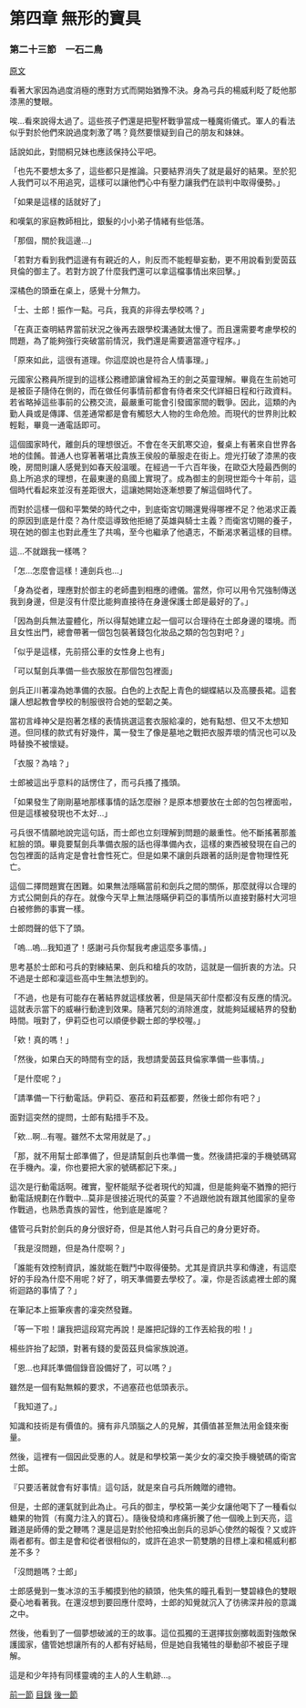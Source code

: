 第四章 無形的寶具　
====

### 第二十三節　一石二鳥

[原文](https://syosetu.org/novel/42788/27.html)

看著大家因為過度消極的應對方式而開始猶豫不決。身為弓兵的楊威利眨了眨他那漆黑的雙眼。

唉...看來說得太過了。這些孩子們還是把聖杯戰爭當成一種魔術儀式。軍人的看法似乎對於他們來說過度刺激了嗎？竟然要懷疑到自己的朋友和妹妹。

話說如此，對間桐兄妹也應該保持公平吧。

「也先不要想太多了，這些都只是推論。只要結界消失了就是最好的結果。至於犯人我們可以不用追究，這樣可以讓他們心中有壓力讓我們在談判中取得優勢。」

「如果是這樣的話就好了」

和嘆氣的家庭教師相比，銀髮的小小弟子情緒有些低落。

「那個，關於我這邊...」

「若對方看到我們這邊有有親近的人，則反而不能輕舉妄動，更不用說看到愛茵茲貝倫的御主了。若對方說了什麼我們還可以拿這檔事情出來回擊。」

深橘色的頭垂在桌上，感覺十分無力。

「士、士郎！振作一點。弓兵，我真的非得去學校嗎？」

「在真正查明結界當前狀況之後再去跟學校溝通就太慢了。而且還需要考慮學校的問題，為了能夠強行突破當前情況，我們還是需要適當遵守程序。」

「原來如此，這很有道理。你這麼說也是符合人情事理。」

元國家公務員所提到的這樣公務禮節讓曾經為王的劍之英靈理解。畢竟在生前她可是被臣子隨侍在側的，而在做任何事情前都會有侍者來交代詳細日程和行政資料。若省略掉這些事前的公務交流，最嚴重可能會引發國家間的戰爭。因此，這類的內勤人員或是傳譯、信差通常都是會有觸怒大人物的生命危險。而現代的世界則比較輕鬆，畢竟一通電話即可。

這個國家時代，離劍兵的理想很近。不會在冬天飢寒交迫，餐桌上有著來自世界各地的佳餚。普通人也穿著著堪比貴族王侯般的華服走在街上。燈光打破了漆黑的夜晚，房間則讓人感覺到如春天般溫暖。在經過一千六百年後，在歐亞大陸最西側的島上所追求的理想，在最東邊的島國上實現了。成為御主的劍現世距今十年前，這個時代看起來並沒有差距很大，這讓她開始逐漸想要了解這個時代了。

而對於這樣一個和平繁榮的時代之中，到底衛宮切賜還覺得哪裡不足？他渴求正義的原因到底是什麼？為什麼這導致他拒絕了英雄與騎士主義？而衛宮切賜的養子，現在她的御主也對此產生了共鳴，至今也繼承了他遺志，不斷渴求著這樣的目標。

這...不就跟我一樣嗎？

「怎...怎麼會這樣！連劍兵也...」

「身為從者，理應對於御主的老師盡到相應的禮儀。當然，你可以用令咒強制傳送我到身邊，但是沒有什麼比能夠直接待在身邊保護士郎是最好的了。」

「因為劍兵無法靈體化，所以得幫她建立起一個可以合理待在士郎身邊的環境。而且女性出門，總會帶著一個包包裝著錢包化妝品之類的包包對吧？」

「似乎是這樣，先前搭公車的女性身上也有」

「可以幫劍兵準備一些衣服放在那個包包裡面」

劍兵正川著凜為她準備的衣服。白色的上衣配上青色的蝴蝶結以及高腰長裙。這套讓人想起教會學校的制服很符合她的堅韌之美。

當初言峰神父是抱著怎樣的表情挑選這套衣服給凜的，她有點想、但又不太想知道。但同樣的款式有好幾件，萬一發生了像是墓地之戰把衣服弄壞的情況也可以及時替換不被懷疑。

「衣服？為啥？」

士郎被這出乎意料的話愣住了，而弓兵搔了搔頭。

「如果發生了剛剛墓地那樣事情的話怎麼辦？是原本想要放在士郎的包包裡面啦，但是這樣被發現也不太好...」

弓兵很不情願地說完這句話，而士郎也立刻理解到問題的嚴重性。他不斷搖著那羞紅臉的頭。畢竟要幫劍兵準備衣服的話也得準備內衣，這樣的東西被發現在自己的包包裡面的話肯定是會社會性死亡。但是如果不讓劍兵跟著的話則是會物理性死亡。

這個二擇問題實在困難。如果無法隱瞞當前和劍兵之間的關係，那麼就得以合理的方式公開劍兵的存在。就像今天早上無法隱瞞伊莉亞的事情所以直接對藤村大河坦白被修飾的事實一樣。

士郎悶聲的低下了頭。

「嗚...嗚...我知道了！感謝弓兵你幫我考慮這麼多事情。」

思考基於士郎和弓兵的對練結果、劍兵和槍兵的攻防，這就是一個折衷的方法。只不過是士郎和凜這些高中生無法想到的。

「不過，也是有可能存在著結界就這樣放著，但是隔天卻什麼都沒有反應的情況。這就表示當下的威嚇行動達到效果。隨著咒刻的消除進度，就能夠延緩結界的發動時間。哦對了，伊莉亞也可以順便參觀士郎的學校喔。」

「欸！真的嗎！」

「然後，如果白天的時間有空的話，我想請愛茵茲貝倫家準備一些事情。」

「是什麼呢？」

「請準備一下行動電話。伊莉亞、塞菈和莉茲都要，然後士郎你有吧？」

面對這突然的提問，士郎有點措手不及。

「欸...啊...有喔。雖然不太常用就是了。」

「那，就不用幫士郎準備了，但是請幫劍兵也準備一隻。然後請把凜的手機號碼寫在手機內。凜，你也要把大家的號碼都記下來。」

這次是行動電話啊。確實，聖杯能賦予從者現代的知識，但是能夠毫不猶豫的把行動電話規劃在作戰中...莫非是很接近現代的英靈？不過跟他說有跟其他國家的皇帝作戰過，也熟悉貴族的習性，他到底是誰呢？

儘管弓兵對於劍兵的身分很好奇，但是其他人對弓兵自己的身分更好奇。

「我是沒問題，但是為什麼啊？」

「誰能有效控制資訊，誰就能在戰鬥中取得優勢。尤其是資訊共享和傳達，有這麼好的手段為什麼不用呢？好了，明天準備要去學校了。凜，你是否該處裡士郎的魔術迴路的事情了？」

在筆記本上振筆疾書的凜突然發難。

「等一下啦！讓我把這段寫完再說！是誰把記錄的工作丟給我的啦！」

楊些許抬了起頭，對著有錢的愛茵茲貝倫家族說道。

「恩...也拜託準備個錄音設備好了，可以嗎？」

雖然是一個有點無賴的要求，不過塞菈也低頭表示。

「我知道了。」

知識和技術是有價值的。擁有非凡頭腦之人的見解，其價值甚至無法用金錢來衡量。

然後，這裡有一個因此受惠的人。就是和學校第一美少女的凜交換手機號碼的衛宮士郎。

『只要活著就會有好事情』這句話，就是來自弓兵所餽贈的禮物。

但是，士郎的運氣就到此為止。弓兵的御主，學校第一美少女讓他喝下了一種看似糖果的物質（有魔力注入的寶石）。隨後發燒和疼痛折騰了他一個晚上到天亮，這難道是師傅的愛之鞭嗎？還是這是對於他招喚出劍兵的忌妒心使然的報復？又或許兩者都有。御主是會和從者很相似的，或許在追求一箭雙鵰的目標上凜和楊威利都差不多？

「沒問題嗎？士郎」

士郎感覺到一隻冰涼的玉手觸摸到他的額頭，他失焦的瞳孔看到一雙碧綠色的雙眼憂心地看著我。在還沒想到要回應什麼時，士郎的知覺就沉入了彷彿深井般的意識之中。

然後，他看到了一個夢想破滅的王的故事。這位孤獨的王選擇拔劍擲戟面對強敵保護國家，儘管她想讓所有的人都有好結局，但是她自我犧牲的舉動卻不被臣子理解。

這是和少年持有同樣靈魂的主人的人生軌跡...。

[前一節](./0422.md)
[目錄](../README.md)
[後一節](./042301.md)
